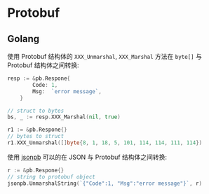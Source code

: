 # Protobuf
## Golang
使用 Protobuf 结构体的 `XXX_Unmarshal`, `XXX_Marshal` 方法在 `byte[]` 与 Protobuf 结构体之间转换:

```go
resp := &pb.Respone{
		Code: 1,
		Msg:  `error message`,
	}

// struct to bytes
bs, _ := resp.XXX_Marshal(nil, true)

r1 := &pb.Respone{}
// bytes to struct
r1.XXX_Unmarshal([]byte{8, 1, 18, 5, 101, 114, 114, 111, 114})
```

使用 [jsonpb](https://godoc.org/github.com/golang/protobuf/jsonpb) 可以的在 JSON 与 Protobuf 结构体之间转换:

```go
r := &pb.Respone{}
// string to protobuf object
jsonpb.UnmarshalString(`{"Code":1, "Msg":"error message"}`, r)
```
